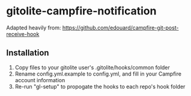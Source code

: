 gitolite-campfire-notification
==============================

Adapted heavily from: https://github.com/edouard/campfire-git-post-receive-hook

Installation
------------

1. Copy files to your gitolite user's .gitolite/hooks/common folder
2. Rename config.yml.example to config.yml, and fill in your Campfire account information
3. Re-run "gl-setup" to propogate the hooks to each repo's hook folder
